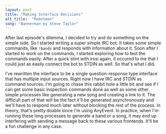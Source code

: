 ```yaml
---
layout: post
title: "Making Interface Decisions"
alt_title:  "Robotman"
song: "Bannerman by Steve Taylor"
---
```


After last episode's dilemma, I decided to try and do something on the simple
side. So I started writing a super simple IRC bot. It takes some simple
commands, like ```!bands``` and responds with information about it. Soon after I
started to work on the commands, I started exploring how to test the commands
easily. After a quick stint with irssi again, it occured to me that I could just
as easily connect the bot to STDIN as well. So that's what I did.

I've rewritten the interface to be a single question-response type interface
that has multiple input sources. Right now I have IRC and STDIN as command
sources. I'm going to chase this rabbit hole a little bit and see if I can get
some basic inspection commands done as well as some other simple processes like
generating a new song and creating a link to it. The difficult part of that will
be the fact it'll be generated asynchronously and we'll have to respond much
later without blocking the rest of the process. In theory, that's pretty doable
since I'm using AnyEvent. In practice, when I'm running these long processes to
generate a band or a song, it may end up interfering with sending a message back
to these various frontends. It'll be a fun challenge in any case.
